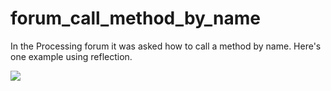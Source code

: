 # forum_call_method_by_name

In the Processing forum it was asked how to call a method
by name. Here's one example using reflection.

![](https://raw.githubusercontent.com/hamoid/Fun-Programming/master/processing/ideas/2020/01/forum_call_method_by_name/thumb.jpg)

